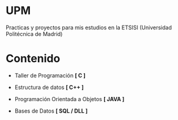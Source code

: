 # UPM
Practicas y proyectos para mis estudios en la ETSISI (Universidad Politécnica de Madrid)

# Contenido
- Taller de Programación             **[ C ]**

- Estructura de datos                **[ C++ ]**

- Programación Orientada a Objetos   **[ JAVA ]**

- Bases de Datos                   **[ SQL / DLL ]**
